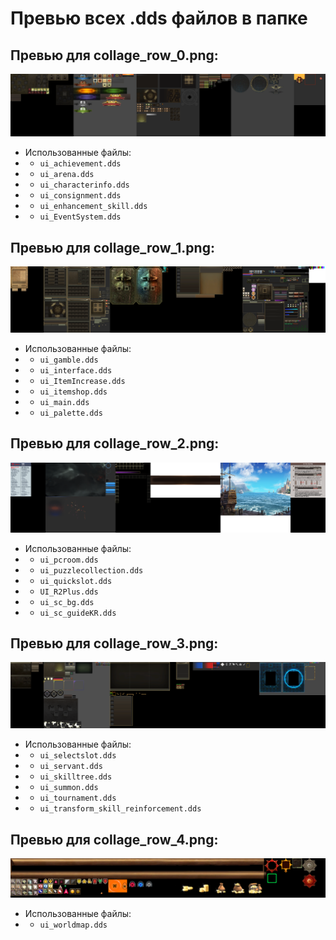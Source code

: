 # Превью всех .dds файлов в папке
## Превью для collage_row_0.png:
![collage_row_0.png](collage_row_0.png)
- Использованные файлы:
- - ``` ui_achievement.dds ```
- - ``` ui_arena.dds ```
- - ``` ui_characterinfo.dds ```
- - ``` ui_consignment.dds ```
- - ``` ui_enhancement_skill.dds ```
- - ``` ui_EventSystem.dds ```
## Превью для collage_row_1.png:
![collage_row_1.png](collage_row_1.png)
- Использованные файлы:
- - ``` ui_gamble.dds ```
- - ``` ui_interface.dds ```
- - ``` ui_ItemIncrease.dds ```
- - ``` ui_itemshop.dds ```
- - ``` ui_main.dds ```
- - ``` ui_palette.dds ```
## Превью для collage_row_2.png:
![collage_row_2.png](collage_row_2.png)
- Использованные файлы:
- - ``` ui_pcroom.dds ```
- - ``` ui_puzzlecollection.dds ```
- - ``` ui_quickslot.dds ```
- - ``` UI_R2Plus.dds ```
- - ``` ui_sc_bg.dds ```
- - ``` ui_sc_guideKR.dds ```
## Превью для collage_row_3.png:
![collage_row_3.png](collage_row_3.png)
- Использованные файлы:
- - ``` ui_selectslot.dds ```
- - ``` ui_servant.dds ```
- - ``` ui_skilltree.dds ```
- - ``` ui_summon.dds ```
- - ``` ui_tournament.dds ```
- - ``` ui_transform_skill_reinforcement.dds ```
## Превью для collage_row_4.png:
![collage_row_4.png](collage_row_4.png)
- Использованные файлы:
- - ``` ui_worldmap.dds ```
